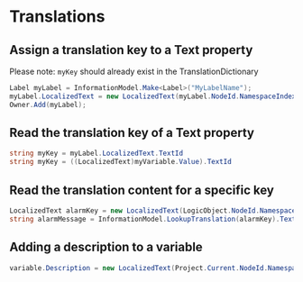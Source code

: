 # Translations

## Assign a translation key to a Text property

Please note: `myKey` should already exist in the TranslationDictionary

```csharp
Label myLabel = InformationModel.Make<Label>("MyLabelName");
myLabel.LocalizedText = new LocalizedText(myLabel.NodeId.NamespaceIndex, "myKey1");
Owner.Add(myLabel);
```

## Read the translation key of a Text property

```csharp
string myKey = myLabel.LocalizedText.TextId
string myKey = ((LocalizedText)myVariable.Value).TextId
```

## Read the translation content for a specific key

```csharp
LocalizedText alarmKey = new LocalizedText(LogicObject.NodeId.NamespaceIndex, "Alarm_TL_Key");
string alarmMessage = InformationModel.LookupTranslation(alarmKey).Text;
```

## Adding a description to a variable

```csharp
variable.Description = new LocalizedText(Project.Current.NodeId.NamespaceIndex, "descriptionTextId");
```
